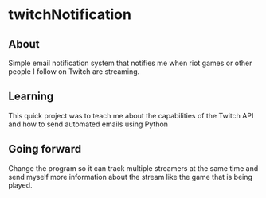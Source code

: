 # twitchNotification

## About 
Simple email notification system that notifies me when riot games or other people I follow on Twitch are streaming. 

## Learning 
This quick project was to teach me about the capabilities of the Twitch API and how to send automated emails using Python

## Going forward
Change the program so it can track multiple streamers at the same time and send myself more information about the stream like the game that is being played.